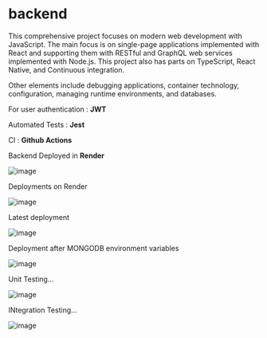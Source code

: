 # backend

This comprehensive project focuses on modern web development with JavaScript. 
The main focus is on single-page applications implemented with React and supporting them with RESTful and GraphQL web services implemented with Node.js. 
This project also has parts on TypeScript, React Native, and Continuous integration.

Other elements include debugging applications, container technology, configuration, managing runtime environments, and databases.

For user authentication : **JWT**

Automated Tests : **Jest**

CI : **Github Actions**

Backend Deployed in **Render**

![image](https://github.com/user-attachments/assets/5e7c5ee7-8418-47ee-a0d2-5434b618156b)



Deployments on Render

![image](https://github.com/user-attachments/assets/4c931c89-2dec-46e3-9156-cb5d60f301f6)

Latest deployment

![image](https://github.com/user-attachments/assets/535f64ad-056e-4f46-9db8-726998ee88c7)


Deployment after MONGODB environment variables

![image](https://github.com/user-attachments/assets/281874bd-e2f6-4473-a051-3c88e98cf4b2)


Unit Testing...

![image](https://github.com/user-attachments/assets/24d4f005-38f7-4a32-88d1-19d439e263b9)

INtegration Testing...

![image](https://github.com/user-attachments/assets/3fa76ac6-24ed-42a7-8478-8f7e808328f9)




